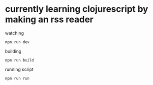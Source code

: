 # currently learning clojurescript by making an rss reader

watching


`npm run dev`

building

`npm run build`

running script

`npm run run`
